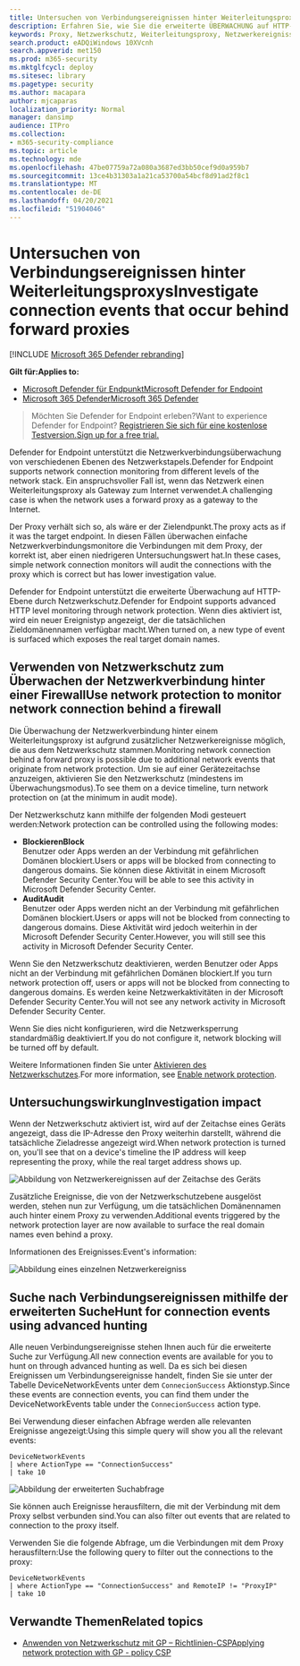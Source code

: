 ```yaml
---
title: Untersuchen von Verbindungsereignissen hinter Weiterleitungsproxys
description: Erfahren Sie, wie Sie die erweiterte ÜBERWACHUNG auf HTTP-Ebene mithilfe von Netzwerkschutz in Microsoft Defender for Endpoint verwenden, der anstelle eines Proxys ein echtes Ziel zeigt.
keywords: Proxy, Netzwerkschutz, Weiterleitungsproxy, Netzwerkereignisse, Überwachung, Block, Domänennamen, Domäne
search.product: eADQiWindows 10XVcnh
search.appverid: met150
ms.prod: m365-security
ms.mktglfcycl: deploy
ms.sitesec: library
ms.pagetype: security
ms.author: macapara
author: mjcaparas
localization_priority: Normal
manager: dansimp
audience: ITPro
ms.collection:
- m365-security-compliance
ms.topic: article
ms.technology: mde
ms.openlocfilehash: 47be07759a72a080a3687ed3bb50cef9d0a959b7
ms.sourcegitcommit: 13ce4b31303a1a21ca53700a54bcf8d91ad2f8c1
ms.translationtype: MT
ms.contentlocale: de-DE
ms.lasthandoff: 04/20/2021
ms.locfileid: "51904046"
---
```

# <a name="investigate-connection-events-that-occur-behind-forward-proxies"></a><span data-ttu-id="ba18b-104">Untersuchen von Verbindungsereignissen hinter Weiterleitungsproxys</span><span class="sxs-lookup"><span data-stu-id="ba18b-104">Investigate connection events that occur behind forward proxies</span></span>

[!INCLUDE [Microsoft 365 Defender rebranding](../../includes/microsoft-defender.md)]

<span data-ttu-id="ba18b-105">**Gilt für:**</span><span class="sxs-lookup"><span data-stu-id="ba18b-105">**Applies to:**</span></span>
- [<span data-ttu-id="ba18b-106">Microsoft Defender für Endpunkt</span><span class="sxs-lookup"><span data-stu-id="ba18b-106">Microsoft Defender for Endpoint</span></span>](https://go.microsoft.com/fwlink/p/?linkid=2154037)
- [<span data-ttu-id="ba18b-107">Microsoft 365 Defender</span><span class="sxs-lookup"><span data-stu-id="ba18b-107">Microsoft 365 Defender</span></span>](https://go.microsoft.com/fwlink/?linkid=2118804)

> <span data-ttu-id="ba18b-108">Möchten Sie Defender for Endpoint erleben?</span><span class="sxs-lookup"><span data-stu-id="ba18b-108">Want to experience Defender for Endpoint?</span></span> [<span data-ttu-id="ba18b-109">Registrieren Sie sich für eine kostenlose Testversion.</span><span class="sxs-lookup"><span data-stu-id="ba18b-109">Sign up for a free trial.</span></span>](https://www.microsoft.com/microsoft-365/windows/microsoft-defender-atp?ocid=docs-wdatp-investigatemachines-abovefoldlink)

<span data-ttu-id="ba18b-110">Defender for Endpoint unterstützt die Netzwerkverbindungsüberwachung von verschiedenen Ebenen des Netzwerkstapels.</span><span class="sxs-lookup"><span data-stu-id="ba18b-110">Defender for Endpoint supports network connection monitoring from different levels of the network stack.</span></span> <span data-ttu-id="ba18b-111">Ein anspruchsvoller Fall ist, wenn das Netzwerk einen Weiterleitungsproxy als Gateway zum Internet verwendet.</span><span class="sxs-lookup"><span data-stu-id="ba18b-111">A challenging case is when the network uses a forward proxy as a gateway to the Internet.</span></span>

<span data-ttu-id="ba18b-112">Der Proxy verhält sich so, als wäre er der Zielendpunkt.</span><span class="sxs-lookup"><span data-stu-id="ba18b-112">The proxy acts as if it was the target endpoint.</span></span>  <span data-ttu-id="ba18b-113">In diesen Fällen überwachen einfache Netzwerkverbindungsmonitore die Verbindungen mit dem Proxy, der korrekt ist, aber einen niedrigeren Untersuchungswert hat.</span><span class="sxs-lookup"><span data-stu-id="ba18b-113">In these cases, simple network connection monitors will audit the connections with the proxy which is correct but has lower investigation value.</span></span> 

<span data-ttu-id="ba18b-114">Defender for Endpoint unterstützt die erweiterte Überwachung auf HTTP-Ebene durch Netzwerkschutz.</span><span class="sxs-lookup"><span data-stu-id="ba18b-114">Defender for Endpoint supports advanced HTTP level monitoring through network protection.</span></span> <span data-ttu-id="ba18b-115">Wenn dies aktiviert ist, wird ein neuer Ereignistyp angezeigt, der die tatsächlichen Zieldomänennamen verfügbar macht.</span><span class="sxs-lookup"><span data-stu-id="ba18b-115">When turned on, a new type of event is surfaced which exposes the real target domain names.</span></span>

## <a name="use-network-protection-to-monitor-network-connection-behind-a-firewall"></a><span data-ttu-id="ba18b-116">Verwenden von Netzwerkschutz zum Überwachen der Netzwerkverbindung hinter einer Firewall</span><span class="sxs-lookup"><span data-stu-id="ba18b-116">Use network protection to monitor network connection behind a firewall</span></span>
<span data-ttu-id="ba18b-117">Die Überwachung der Netzwerkverbindung hinter einem Weiterleitungsproxy ist aufgrund zusätzlicher Netzwerkereignisse möglich, die aus dem Netzwerkschutz stammen.</span><span class="sxs-lookup"><span data-stu-id="ba18b-117">Monitoring network connection behind a forward proxy is possible due to additional network events that originate from network protection.</span></span> <span data-ttu-id="ba18b-118">Um sie auf einer Gerätezeitachse anzuzeigen, aktivieren Sie den Netzwerkschutz (mindestens im Überwachungsmodus).</span><span class="sxs-lookup"><span data-stu-id="ba18b-118">To see them on a device timeline, turn network protection on (at the minimum in audit mode).</span></span> 

<span data-ttu-id="ba18b-119">Der Netzwerkschutz kann mithilfe der folgenden Modi gesteuert werden:</span><span class="sxs-lookup"><span data-stu-id="ba18b-119">Network protection can be controlled using the following modes:</span></span>

- <span data-ttu-id="ba18b-120">**Blockieren**</span><span class="sxs-lookup"><span data-stu-id="ba18b-120">**Block**</span></span> <br> <span data-ttu-id="ba18b-121">Benutzer oder Apps werden an der Verbindung mit gefährlichen Domänen blockiert.</span><span class="sxs-lookup"><span data-stu-id="ba18b-121">Users or apps will be blocked from connecting to dangerous domains.</span></span> <span data-ttu-id="ba18b-122">Sie können diese Aktivität in einem Microsoft Defender Security Center.</span><span class="sxs-lookup"><span data-stu-id="ba18b-122">You will be able to see this activity in Microsoft Defender Security Center.</span></span>
- <span data-ttu-id="ba18b-123">**Audit**</span><span class="sxs-lookup"><span data-stu-id="ba18b-123">**Audit**</span></span> <br> <span data-ttu-id="ba18b-124">Benutzer oder Apps werden nicht an der Verbindung mit gefährlichen Domänen blockiert.</span><span class="sxs-lookup"><span data-stu-id="ba18b-124">Users or apps will not be blocked from connecting to dangerous domains.</span></span> <span data-ttu-id="ba18b-125">Diese Aktivität wird jedoch weiterhin in der Microsoft Defender Security Center.</span><span class="sxs-lookup"><span data-stu-id="ba18b-125">However, you will still see this activity in Microsoft Defender Security Center.</span></span>


<span data-ttu-id="ba18b-126">Wenn Sie den Netzwerkschutz deaktivieren, werden Benutzer oder Apps nicht an der Verbindung mit gefährlichen Domänen blockiert.</span><span class="sxs-lookup"><span data-stu-id="ba18b-126">If you turn network protection off, users or apps will not be blocked from connecting to dangerous domains.</span></span> <span data-ttu-id="ba18b-127">Es werden keine Netzwerkaktivitäten in der Microsoft Defender Security Center.</span><span class="sxs-lookup"><span data-stu-id="ba18b-127">You will not see any network activity in Microsoft Defender Security Center.</span></span>

<span data-ttu-id="ba18b-128">Wenn Sie dies nicht konfigurieren, wird die Netzwerksperrung standardmäßig deaktiviert.</span><span class="sxs-lookup"><span data-stu-id="ba18b-128">If you do not configure it, network blocking will be turned off by default.</span></span>

<span data-ttu-id="ba18b-129">Weitere Informationen finden Sie unter [Aktivieren des Netzwerkschutzes](enable-network-protection.md).</span><span class="sxs-lookup"><span data-stu-id="ba18b-129">For more information, see [Enable network protection](enable-network-protection.md).</span></span>

## <a name="investigation-impact"></a><span data-ttu-id="ba18b-130">Untersuchungswirkung</span><span class="sxs-lookup"><span data-stu-id="ba18b-130">Investigation impact</span></span>
<span data-ttu-id="ba18b-131">Wenn der Netzwerkschutz aktiviert ist, wird auf der Zeitachse eines Geräts angezeigt, dass die IP-Adresse den Proxy weiterhin darstellt, während die tatsächliche Zieladresse angezeigt wird.</span><span class="sxs-lookup"><span data-stu-id="ba18b-131">When network protection is turned on, you'll see that on a device's timeline the IP address will keep representing the proxy, while the real target address shows up.</span></span>

![Abbildung von Netzwerkereignissen auf der Zeitachse des Geräts](images/atp-proxy-investigation.png)

<span data-ttu-id="ba18b-133">Zusätzliche Ereignisse, die von der Netzwerkschutzebene ausgelöst werden, stehen nun zur Verfügung, um die tatsächlichen Domänennamen auch hinter einem Proxy zu verwenden.</span><span class="sxs-lookup"><span data-stu-id="ba18b-133">Additional events triggered by the network protection layer are now available to surface the real domain names even behind a proxy.</span></span>

<span data-ttu-id="ba18b-134">Informationen des Ereignisses:</span><span class="sxs-lookup"><span data-stu-id="ba18b-134">Event's information:</span></span>

![Abbildung eines einzelnen Netzwerkereigniss](images/atp-proxy-investigation-event.png)



## <a name="hunt-for-connection-events-using-advanced-hunting"></a><span data-ttu-id="ba18b-136">Suche nach Verbindungsereignissen mithilfe der erweiterten Suche</span><span class="sxs-lookup"><span data-stu-id="ba18b-136">Hunt for connection events using advanced hunting</span></span> 
<span data-ttu-id="ba18b-137">Alle neuen Verbindungsereignisse stehen Ihnen auch für die erweiterte Suche zur Verfügung.</span><span class="sxs-lookup"><span data-stu-id="ba18b-137">All new connection events are available for you to hunt on through advanced hunting as well.</span></span> <span data-ttu-id="ba18b-138">Da es sich bei diesen Ereignissen um Verbindungsereignisse handelt, finden Sie sie unter der Tabelle DeviceNetworkEvents unter dem `ConnecionSuccess` Aktionstyp.</span><span class="sxs-lookup"><span data-stu-id="ba18b-138">Since these events are connection events, you can find them under the DeviceNetworkEvents table under the `ConnecionSuccess` action type.</span></span>

<span data-ttu-id="ba18b-139">Bei Verwendung dieser einfachen Abfrage werden alle relevanten Ereignisse angezeigt:</span><span class="sxs-lookup"><span data-stu-id="ba18b-139">Using this simple query will show you all the relevant events:</span></span>

```
DeviceNetworkEvents
| where ActionType == "ConnectionSuccess" 
| take 10
```

![Abbildung der erweiterten Suchabfrage](images/atp-proxy-investigation-ah.png)

<span data-ttu-id="ba18b-141">Sie können auch Ereignisse herausfiltern, die mit der Verbindung mit dem Proxy selbst verbunden sind.</span><span class="sxs-lookup"><span data-stu-id="ba18b-141">You can also filter out  events that are related to connection to the proxy itself.</span></span> 

<span data-ttu-id="ba18b-142">Verwenden Sie die folgende Abfrage, um die Verbindungen mit dem Proxy herausfiltern:</span><span class="sxs-lookup"><span data-stu-id="ba18b-142">Use the following query to filter out the connections to the proxy:</span></span>

```
DeviceNetworkEvents
| where ActionType == "ConnectionSuccess" and RemoteIP != "ProxyIP"  
| take 10
```



## <a name="related-topics"></a><span data-ttu-id="ba18b-143">Verwandte Themen</span><span class="sxs-lookup"><span data-stu-id="ba18b-143">Related topics</span></span>
- [<span data-ttu-id="ba18b-144">Anwenden von Netzwerkschutz mit GP – Richtlinien-CSP</span><span class="sxs-lookup"><span data-stu-id="ba18b-144">Applying network protection with GP - policy CSP</span></span>](https://docs.microsoft.com/windows/client-management/mdm/policy-csp-defender#defender-enablenetworkprotection)
